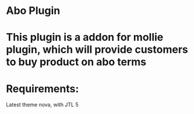 # Abo Plugin
# This plugin is a addon for mollie plugin, which will provide customers to buy product on abo terms 


# Requirements:

Latest theme nova, with JTL 5